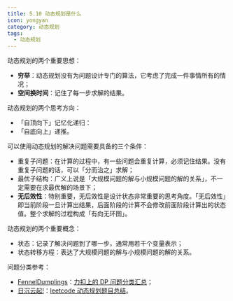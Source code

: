 ```yaml
---
title: 5.10 动态规划是什么
icon: yongyan
category: 动态规划
tags:
  - 动态规划
---
```


动态规划的两个重要思想：

- **穷举**：动态规划没有为问题设计专门的算法，它考虑了完成一件事情所有的情况；
- **空间换时间**：记住了每一步求解的结果。

动态规划的两个思考方向：

- 「自顶向下」记忆化递归：
- 「自底向上」递推。

可以使用动态规划的解决问题需要具备的三个条件：

- 重复子问题：在计算的过程中，有一些问题会重复计算，必须记住结果。没有重复子问题的话，可以「分而治之」求解；
- 最优子结构：广义上说是「大规模问题的解与小规模问题的解的关系」，不一定需要在求最优解的场景下；
- **无后效性**：特别重要，无后效性是设计状态非常重要的思考角度。「无后效性」即当前阶段一旦计算出结果，后面阶段的计算不会修改前面阶段计算出的状态值。整个求解的过程构成「有向无环图」。

动态规划的两个重要概念：

- 状态：记录了解决问题到了哪一步，通常用若干个变量表示；
- 状态转移方程：表达了大规模问题的解与小规模问题的解的关系。

问题分类参考：

- [FennelDumplings](https://leetcode-cn.com/u/feeenedumplings/)：[力扣上的 DP 问题分类汇总](https://leetcode-cn.com/circle/article/NfHhXD/)；
- [日沉云起!](https://leetcode-cn.com/u/richenyunqi/)：[leetcode 动态规划题目总结](http://leetcode-cn.com/circle/article/2Xxlw3/)。
